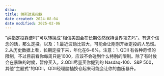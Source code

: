 ```yaml
---
draw:
title: 纳斯达克指数
date created: 2024-08-04
date modified: 2025-02-06
---
```


"纳指定投靠谱吗"可以转换成"相信美国会在长期依然保持世界领先吗"。有这个信念的话，那么定投。以及：1.最近波动比较大，可能会让刚刚开始定投的人恐慌。2.从历史数据上看，长期定投下来，年化在6~8%。注意：1. QDII 有各种奇怪的限制，不过目前看你每周只是1000，应该不会碰到什么特别的限制。除了有时候会在暴跌的时候，暂停买入。2.QDII尽量买你提到的 Nasdaq-100、S&P 500，其他"主题式"的QDII，QDII经理脑抽换仓起来可能会让你的血压暴升。
